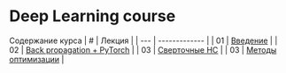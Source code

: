# Deep Learning course

Содержание курса
| # | Лекция  |
| --- | ------------- |
| 01 | [Введение](lecture1)  |
| 02 | [Back propagation + PyTorch](lecture2)  |
| 03 | [Сверточные НС](lecture3) |
| 03 | [Методы оптимизации](lecture3) |